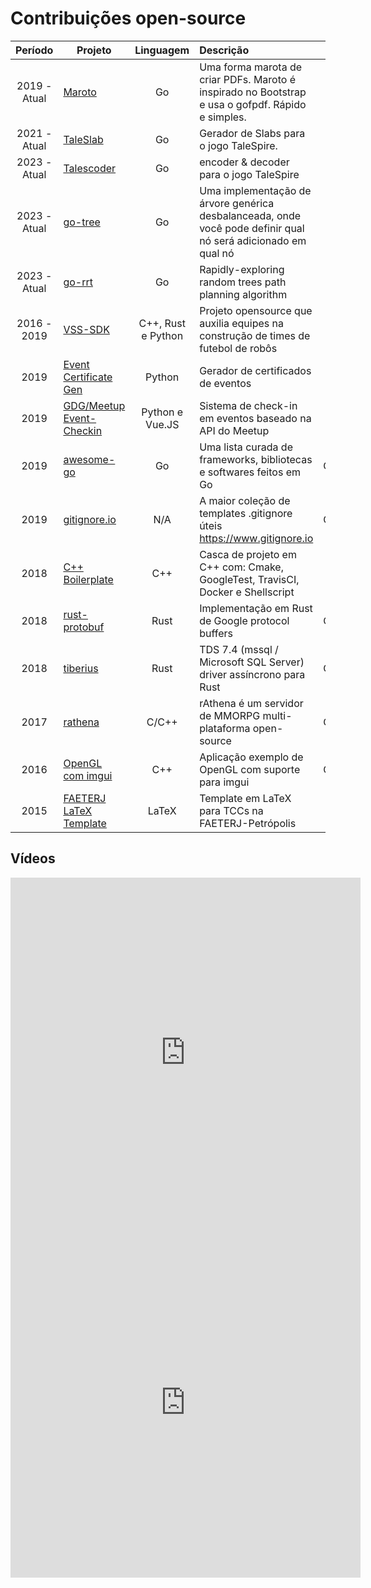 # Contribuições open-source
|   Período    | Projeto                                                                            |      Linguagem      | Descrição                                                                                                     |   Funcão    |  Idioma  |
|:------------:|------------------------------------------------------------------------------------|:-------------------:|:--------------------------------------------------------------------------------------------------------------|:------------:|:--------:|
| 2019 - Atual | [Maroto](https://github.com/johnfercher/maroto)                                    |         Go          | Uma forma marota de criar PDFs. Maroto é inspirado no Bootstrap e usa o gofpdf. Rápido e simples.             |   Criador    |   :us:   |
| 2021 - Atual | [TaleSlab](https://johnfercher.github.io/taleslab)                                 |         Go          | Gerador de Slabs para o jogo TaleSpire.                                                                       |   Criador    |   :us:   |
| 2023 - Atual | [Talescoder](https://github.com/johnfercher/talescoder)                            |         Go          | encoder & decoder para o jogo TaleSpire                                                                       |   Criador    |   :us:   |
| 2023 - Atual | [go-tree](https://github.com/johnfercher/tree)                                     |         Go          | Uma implementação de árvore genérica desbalanceada, onde você pode definir qual nó será adicionado em qual nó |   Criador    |   :us:   |
| 2023 - Atual | [go-rrt](https://github.com/johnfercher/go-rrt)                                    |         Go          | Rapidly-exploring random trees path planning algorithm                                                        |   Criador    |   :us:   |
| 2016 - 2019  | [VSS-SDK](https://vss-sdk.github.io/book/general.html)                             | C++, Rust e Python  | Projeto opensource que auxilia equipes na construção de times de futebol de robôs                             |   Criador    | :brazil: |
|     2019     | [Event Certificate Gen](https://github.com/GDGPetropolis/event-certificate-gen)    |       Python        | Gerador de certificados de eventos                                                                            |   Criador    |   :us:   |
|     2019     | [GDG/Meetup Event-Checkin](https://github.com/GDGPetropolis/compose-event-checkin) |   Python e Vue.JS   | Sistema de check-in em eventos baseado na API do Meetup                                                       |   Criador    |   :us:   |
|     2019     | [awesome-go](https://github.com/avelino/awesome-go)                                |         Go          | Uma lista curada de frameworks, bibliotecas e softwares feitos em Go                                          | Contribuidor |   :us:   |
|     2019     | [gitignore.io](https://github.com/dvcs/gitignore)                                  |         N/A         | A maior coleção de templates .gitignore úteis https://www.gitignore.io                                        | Contribuidor |   :us:   |
|     2018     | [C++ Boilerplate](https://github.com/johnfercher/boilerplate)                      |         C++         | Casca de projeto em C++ com: Cmake, GoogleTest, TravisCI, Docker e Shellscript                                |   Criador    |   :us:   |
|     2018     | [rust-protobuf](https://github.com/stepancheg/rust-protobuf)                       |        Rust         | Implementação em Rust de Google protocol buffers                                                              | Contribuidor |   :us:   |
|     2018     | [tiberius](https://github.com/steffengy/tiberius)                                  |        Rust         | TDS 7.4 (mssql / Microsoft SQL Server) driver assíncrono para Rust                                            | Contribuidor |   :us:   |
|     2017     | [rathena](https://github.com/rathena/rathena)                                      |        C/C++        | rAthena é um servidor de MMORPG multi-plataforma open-source                                                  | Contribuidor |   :us:   |
|     2016     | [OpenGL com imgui](https://github.com/valera-rozuvan/opengl-sample-with-imgui)     |         C++         | Aplicação exemplo de OpenGL com suporte para imgui                                                            | Contribuidor |   :us:   |
|     2015     | [FAETERJ LaTeX Template](https://github.com/johnfercher/faeterj-latex-template)    |        LaTeX        | Template em LaTeX para TCCs na FAETERJ-Petrópolis                                                             |   Criador    | :brazil: |

## Vídeos

<iframe width="560" height="560" src="https://www.youtube.com/embed/jwOy4JgleTU" title="YouTube video player" frameborder="0" allow="accelerometer; autoplay; clipboard-write; encrypted-media; gyroscope; picture-in-picture; web-share" allowfullscreen></iframe>

<iframe width="560" height=560" src="https://www.youtube.com/embed/2Yo8s7w7rTE" title="YouTube video player" frameborder="0" allow="accelerometer; autoplay; clipboard-write; encrypted-media; gyroscope; picture-in-picture; web-share" allowfullscreen></iframe>
